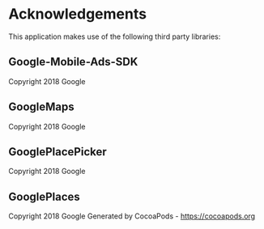 # Acknowledgements
This application makes use of the following third party libraries:

## Google-Mobile-Ads-SDK

Copyright 2018 Google

## GoogleMaps

Copyright 2018 Google

## GooglePlacePicker

Copyright 2018 Google

## GooglePlaces

Copyright 2018 Google
Generated by CocoaPods - https://cocoapods.org
